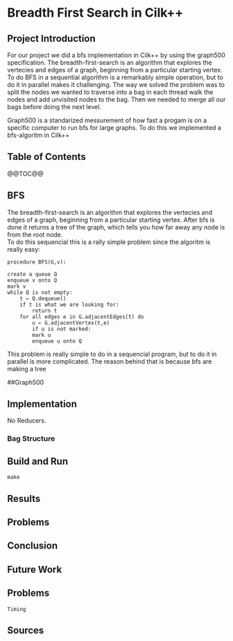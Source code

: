 # Breadth First Search in Cilk++ 



## Project Introduction

For our project we did a bfs implementation in Cilk++ by using the graph500 specification. The breadth-first-search is an 
algorithm that explores the vertecies and edges of a graph, beginning from a particular starting vertex. To do BFS in a sequential 
algorithm is a remarkably simple operation, but to do it in parallel makes it challenging. The way we solved the problem was to split 
the nodes we wanted to traverse into a bag in each thread walk the nodes and add unvisited nodes to the bag. Then we needed to 
merge all our bags before doing the next level.


Graph500 is a standarized messurement of how fast a progam is on a specific computer to run bfs for large graphs. To do this we implemented a bfs-algoritm in Cilk++ 


## Table of Contents

@@TOC@@



## BFS

The breadth-first-search is an algorithm that explores the vertecies and edges of a graph, beginning from a particular starting vertex. After bfs is done it returns a tree of the graph,
which tells you how far away any node is from the root node.  
To do this sequencial this is a rally simple problem since the algoritm is really easy:

	procedure BFS(G,v):
	
	create a queue Q
	enqueue v onto Q
	mark v
	while Q is not empty:
		t ← Q.dequeue()
		if t is what we are looking for:
			return t
		for all edges e in G.adjacentEdges(t) do
			u ← G.adjacentVertex(t,e)
			if u is not marked:
			mark u
			enqueue u onto Q


This problem is really simple to do
in a sequencial program, but to do it in parallel is more complicated. The reason behind that is because bfs are making a tree


##Graph500


## Implementation

No Reducers.

### Bag Structure







## Build and Run

`make`


## Results




## Problems




## Conclusion



## Future Work




## Problems

	Timing 


## Sources

